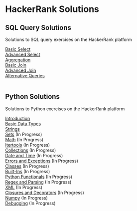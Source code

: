 # HackerRank Solutions

## SQL Query Solutions 

Solutions to SQL query exercises on the HackerRank platform

<a href="https://www.hackerrank.com/domains/sql?filters%5Bsubdomains%5D%5B%5D=select" target="_blank">Basic Select</a><br/>
<a href="https://www.hackerrank.com/domains/sql?filters%5Bsubdomains%5D%5B%5D=advanced-select" target="_blank">Advanced Select</a><br/>
<a href="https://www.hackerrank.com/domains/sql?filters%5Bsubdomains%5D%5B%5D=aggregation" target="_blank">Aggregation</a><br/>
<a href="https://www.hackerrank.com/domains/sql?filters%5Bsubdomains%5D%5B%5D=join" target="_blank">Basic Join</a><br/>
<a href="https://www.hackerrank.com/domains/sql?filters%5Bsubdomains%5D%5B%5D=advanced-join" target="_blank">Advanced Join</a><br/>
<a href="https://www.hackerrank.com/domains/sql?filters%5Bsubdomains%5D%5B%5D=alternative-queries" target="_blank">Alternative Queries</a><br/><br/>

## Python Solutions 

Solutions to Python exercises on the HackerRank platform

<a href="https://www.hackerrank.com/domains/python?filters%5Bsubdomains%5D%5B%5D=py-introduction" target="_blank">Introduction</a><br/>
<a href="https://www.hackerrank.com/domains/python?filters%5Bsubdomains%5D%5B%5D=py-basic-data-types" target="_blank">Basic Data Types</a><br/>
<a href="https://www.hackerrank.com/domains/python?filters%5Bsubdomains%5D%5B%5D=py-strings" target="_blank">Strings</a><br/>
<a href="https://www.hackerrank.com/domains/python?filters%5Bsubdomains%5D%5B%5D=py-sets" target="_blank">Sets</a> (In Progress)<br/>
<a href="https://www.hackerrank.com/domains/python?filters%5Bsubdomains%5D%5B%5D=py-math" target="_blank">Math</a> (In Progress)<br/>
<a href="https://www.hackerrank.com/domains/python?filters%5Bsubdomains%5D%5B%5D=py-itertools" target="_blank">Itertools</a> (In Progress)<br/>
<a href="https://www.hackerrank.com/domains/python?filters%5Bsubdomains%5D%5B%5D=py-collections" target="_blank">Collections</a> (In Progress)<br/>
<a href="https://www.hackerrank.com/domains/python?filters%5Bsubdomains%5D%5B%5D=py-date-time" target="_blank">Date and Time</a> (In Progress)<br/>
<a href="https://www.hackerrank.com/domains/python?filters%5Bsubdomains%5D%5B%5D=errors-exceptions" target="_blank">Errors and Exceptions</a> (In Progress)<br/>
<a href="https://www.hackerrank.com/domains/python?filters%5Bsubdomains%5D%5B%5D=py-classes" target="_blank">Classes</a> (In Progress)<br/>
<a href="https://www.hackerrank.com/domains/python?filters%5Bsubdomains%5D%5B%5D=py-built-ins" target="_blank">Built-Ins</a> (In Progress)<br/>
<a href="https://www.hackerrank.com/domains/python?filters%5Bsubdomains%5D%5B%5D=py-functionals" target="_blank">Python Functionals</a> (In Progress)<br/>
<a href="https://www.hackerrank.com/domains/python?filters%5Bsubdomains%5D%5B%5D=py-regex" target="_blank">Regex and Parsing</a> (In Progress)<br/>
<a href="https://www.hackerrank.com/domains/python?filters%5Bsubdomains%5D%5B%5D=xml" target="_blank">XML</a> (In Progress)<br/>
<a href="https://www.hackerrank.com/domains/python?filters%5Bsubdomains%5D%5B%5D=closures-and-decorators" target="_blank">Closures and Decorators</a> (In Progress)<br/>
<a href="https://www.hackerrank.com/domains/python?filters%5Bsubdomains%5D%5B%5D=numpy" target="_blank">Numpy</a> (In Progress)<br/>
<a href="https://www.hackerrank.com/domains/python?filters%5Bsubdomains%5D%5B%5D=py-debugging" target="_blank">Debugging</a> (In Progress)<br/>
